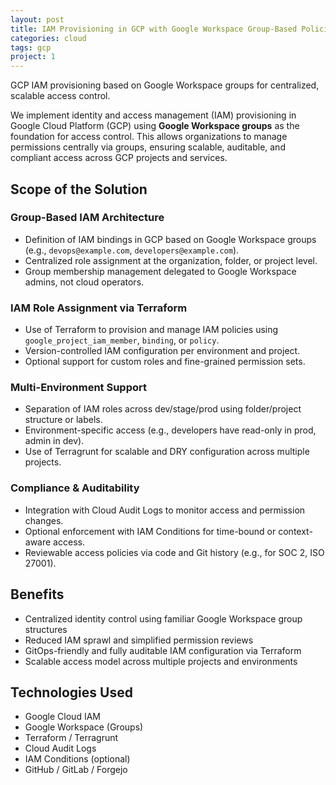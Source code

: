 ```yaml
---
layout: post
title: IAM Provisioning in GCP with Google Workspace Group-Based Policies
categories: cloud
tags: gcp
project: 1
---
```


GCP IAM provisioning based on Google Workspace groups for centralized, scalable access control.

<!--more-->

We implement identity and access management (IAM) provisioning in Google Cloud Platform (GCP) using **Google Workspace groups** as the foundation for access control. This allows organizations to manage permissions centrally via groups, ensuring scalable, auditable, and compliant access across GCP projects and services.

## Scope of the Solution

### Group-Based IAM Architecture

- Definition of IAM bindings in GCP based on Google Workspace groups (e.g., `devops@example.com`, `developers@example.com`).  
- Centralized role assignment at the organization, folder, or project level.  
- Group membership management delegated to Google Workspace admins, not cloud operators.

### IAM Role Assignment via Terraform

- Use of Terraform to provision and manage IAM policies using `google_project_iam_member`, `binding`, or `policy`.  
- Version-controlled IAM configuration per environment and project.  
- Optional support for custom roles and fine-grained permission sets.

### Multi-Environment Support

- Separation of IAM roles across dev/stage/prod using folder/project structure or labels.  
- Environment-specific access (e.g., developers have read-only in prod, admin in dev).  
- Use of Terragrunt for scalable and DRY configuration across multiple projects.

### Compliance & Auditability

- Integration with Cloud Audit Logs to monitor access and permission changes.  
- Optional enforcement with IAM Conditions for time-bound or context-aware access.  
- Reviewable access policies via code and Git history (e.g., for SOC 2, ISO 27001).

## Benefits

- Centralized identity control using familiar Google Workspace group structures  
- Reduced IAM sprawl and simplified permission reviews  
- GitOps-friendly and fully auditable IAM configuration via Terraform  
- Scalable access model across multiple projects and environments

## Technologies Used

- Google Cloud IAM  
- Google Workspace (Groups)  
- Terraform / Terragrunt  
- Cloud Audit Logs  
- IAM Conditions (optional)  
- GitHub / GitLab / Forgejo
